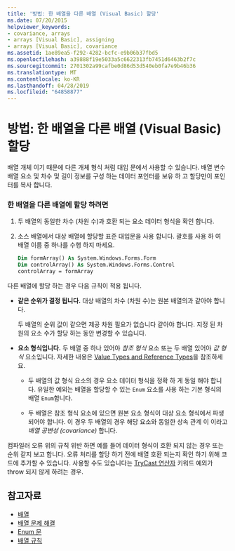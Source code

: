 ```yaml
---
title: '방법: 한 배열을 다른 배열 (Visual Basic) 할당'
ms.date: 07/20/2015
helpviewer_keywords:
- covariance, arrays
- arrays [Visual Basic], assigning
- arrays [Visual Basic], covariance
ms.assetid: 1ae89ea5-f292-4282-bcfc-e9b06b37fbd5
ms.openlocfilehash: a39888f19e5033a5c6622313fb7451d6463b2f7c
ms.sourcegitcommit: 2701302a99cafbe0d86d53d540eb0fa7e9b46b36
ms.translationtype: MT
ms.contentlocale: ko-KR
ms.lasthandoff: 04/28/2019
ms.locfileid: "64858877"
---
```

# <a name="how-to-assign-one-array-to-another-array-visual-basic"></a>방법: 한 배열을 다른 배열 (Visual Basic) 할당

배열 개체 이기 때문에 다른 개체 형식 처럼 대입 문에서 사용할 수 있습니다. 배열 변수 배열 요소 및 차수 및 길이 정보를 구성 하는 데이터 포인터를 보유 하 고 할당만이 포인터를 복사 합니다.

### <a name="to-assign-one-array-to-another-array"></a>한 배열을 다른 배열에 할당 하려면

1. 두 배열의 동일한 차수 (차원 수)과 호환 되는 요소 데이터 형식을 확인 합니다.

2. 소스 배열에서 대상 배열에 할당할 표준 대입문을 사용 합니다. 괄호를 사용 하 여 배열 이름 중 하나를 수행 하지 마세요.

    ```vb
    Dim formArray() As System.Windows.Forms.Form
    Dim controlArray() As System.Windows.Forms.Control
    controlArray = formArray
    ```

다른 배열에 할당 하는 경우 다음 규칙이 적용 됩니다.

- **같은 순위가 결정 됩니다.** 대상 배열의 차수 (차원 수)는 원본 배열의과 같아야 합니다.

  두 배열의 순위 값이 같으면 제공 차원 필요가 없습니다 같아야 합니다. 지정 된 차원의 요소 수가 할당 하는 동안 변경할 수 있습니다.

- **요소 형식입니다.** 두 배열 중 하나 있어야 *참조 형식* 요소 또는 두 배열 있어야 *값 형식* 요소입니다. 자세한 내용은 [Value Types and Reference Types](../../../../visual-basic/programming-guide/language-features/data-types/value-types-and-reference-types.md)을 참조하세요.

  - 두 배열의 값 형식 요소의 경우 요소 데이터 형식을 정확 하 게 동일 해야 합니다. 유일한 예외는 배열을 할당할 수 있는 `Enum` 요소를 사용 하는 기본 형식의 배열 `Enum`합니다.

  - 두 배열은 참조 형식 요소에 있으면 원본 요소 형식이 대상 요소 형식에서 파생 되어야 합니다. 이 경우 두 배열의 경우 해당 요소와 동일한 상속 관계 이 이라고 *배열 공변성 (covariance)* 합니다.

컴파일러 오류 위의 규칙 위반 하면 예를 들어 데이터 형식이 호환 되지 않는 경우 또는 순위 같지 보고 합니다. 오류 처리를 할당 하기 전에 배열 호환 되는지 확인 하기 위해 코드에 추가할 수 있습니다. 사용할 수도 있습니다는 [TryCast 연산자](../../../../visual-basic/language-reference/operators/trycast-operator.md) 키워드 예외가 throw 되지 않게 하려는 경우.

## <a name="see-also"></a>참고자료

- [배열](../../../../visual-basic/programming-guide/language-features/arrays/index.md)
- [배열 문제 해결](../../../../visual-basic/programming-guide/language-features/arrays/troubleshooting-arrays.md)
- [Enum 문](../../../../visual-basic/language-reference/statements/enum-statement.md)
- [배열 규칙](../../../../visual-basic/programming-guide/language-features/data-types/array-conversions.md)
